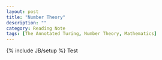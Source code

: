 ```yaml
---
layout: post
title: "Number Theory"
description: ""
category: Reading Note
tags: [The Annotated Turing, Number Theory, Mathematics]
---
```

{% include JB/setup %}
Test
